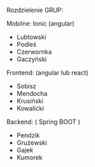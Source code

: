Rozdzielenie GRUP:

Mobilne: Ionic (angular)
* Lubtowski
* Podleś
* Czerwornka
* Gaczyński 

Frontend: (angular lub react)
* Sobisz
* Mendocha
* Krusiński
* Kowalicki

Backend: ( Spring BOOT )
* Pendzik
* Grużewski
* Gajek
* Kumorek
